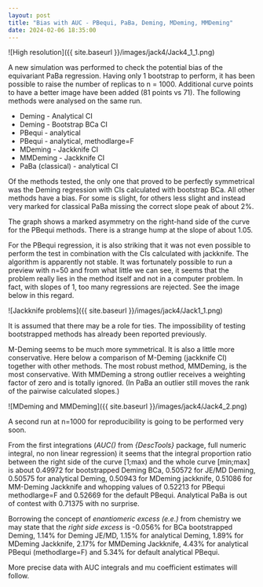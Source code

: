 ```yaml
---
layout: post
title: "Bias with AUC - PBequi, PaBa, Deming, MDeming, MMDeming"
date: 2024-02-06 18:35:00
---
```


![High resolution]({{ site.baseurl }}/images/jack4/Jack4_1_1.png)

A new simulation was performed to check the potential bias of the equivariant PaBa regression. Having only 1 bootstrap to perform, it has been possible to raise the number of replicas to n = 1000. Additional curve points to have a better image have been added (81 points vs 71). The following methods were analysed on the same run. 

  - Deming - Analytical CI
  - Deming - Bootstrap BCa CI
  - PBequi - analytical
  - PBequi - analytical, methodlarge=F
  - MDeming - Jackknife CI
  - MMDeming - Jackknife CI
  - PaBa (classical) - analytical CI

Of the methods tested, the only one that proved to be perfectly symmetrical was the Deming regression with CIs calculated with bootstrap BCa. All other methods have a bias. For some is slight, for others less slight and instead very marked for classical PaBa missing the correct slope peak of about 2%.

The graph shows a marked asymmetry on the right-hand side of the curve for the PBequi methods. There is a strange hump at the slope of about 1.05.

For the PBequi regression, it is also striking that it was not even possible to perform the test in combination with the CIs calculated with jackknife. The algorithm is apparently not stable. It was fortunately possible to run a preview with n=50 and from what little we can see, it seems that the problem really lies in the method itself and not in a computer problem. In fact, with slopes of 1, too many regressions are rejected. See the image below in this regard.

![Jackknife problems]({{ site.baseurl }}/images/jack4/Jack1_1.png)

It is assumed that there may be a role for ties. The impossibility of testing bootstrapped methods has already been reported previously.

M-Deming seems to be much more symmetrical. It is also a little more conservative. Here below a comparison of M-Deming (jackknife CI) together with other methods. The most robust method, MMDeming, is the most conservative. With MMDeming a strong outlier receives a weighting factor of zero and is totally ignored. (In PaBa an outlier still moves the rank of the pairwise calculated slopes.)

![MDeming and MMDeming]({{ site.baseurl }}/images/jack4/Jack4_2.png)

A second run at n=1000 for reproducibility is going to be performed very soon.

From the first integrations (*AUC()* from *{DescTools}* package, full numeric integral, no non linear regression) it seems that the integral proportion ratio between the right side of the curve [1;max) and the whole curve [min;max] is about 0.49972 for bootstrapped Deming BCa, 0.50572 for JE/MD Deming,  0.50575 for analytical Deming, 0.50943 for MDeming jackknife, 0.51086 for MM-Deming Jackknife and whopping values of 0.52213 for PBequi methodlarge=F and 0.52669 for the default PBequi. Analytical PaBa is out of contest with 0.71375 with no surprise.

Borrowing the concept of *enantiomeric excess (e.e.)* from chemistry we may state that the *right side excess* is -0.056% for BCa bootstrapped Deming, 1.14% for Deming JE/MD, 1.15% for analytical Deming, 1.89% for MDeming Jackknife, 2.17% for MMDeming Jackknife, 4.43% for analytical PBequi (methodlarge=F) and 5.34% for default analytical PBequi. 

More precise data with AUC integrals and mu coefficient estimates will follow.